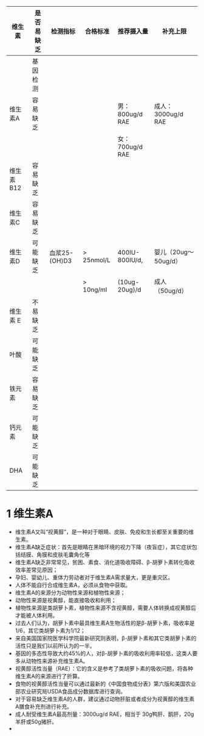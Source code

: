 | 维生素  |  是否易缺乏   |检测指标           |   合格标准              |推荐摄入量                    |补充上限             |
|------  | ----------- |-----------       |----------              |--------------              |-------             |
|        | 基因检测     |                  |                        |                            |                    |
|维生素A  | 容易缺乏    |                  |                         | 男：800ug/d RAE            | 成人： 3000ug/d RAE  |
|        |            |                  |                         | 女：700ug/d RAE            |         |
|维生素B12| 容易缺乏    |                  |                         |                            |       |
| 维生素C |  容易缺乏   |                  |                         |                            |       |
| 维生素D | 可能缺乏    |血浆25-(OH)D3     |  > 25nmol/L              | 400IU-800IU/d,             | 婴儿（20ug～50ug/d） |
|        |            |                  | > 10ng/ml               | (10ug-20ug)/d              | 成人（50ug/d）       |
|维生素 E | 不易缺乏    |                  |                         |                            |                     | 
| 叶酸    | 可能缺乏    |                 |                          |                            |                     |
|铁元素   | 容易缺乏    |                 |                          |                            |                     |
| 钙元素  | 可能缺乏    |                 |                          |                            |                     |
| DHA    | 可能缺乏    |                 |                          |                            |                     |

# 1 维生素A
- 维生素A又叫“视黄醇”，是一种对于眼睛、皮肤、免疫和生长都至关重要的维生素。
- 维生素A缺乏症状：首先是眼睛在黑暗环境的视力下降（夜盲症），其它症状包括结膜、角膜和皮肤毛囊角化等
- 维生素A缺乏非常常见，贫困、素食、消化道吸收障碍、β-胡萝卜素转化吸收效率差常见原因；
- 孕妇、婴幼儿、重体力劳动者对于维生素A需求量大，更是重灾区。
- 人体不能自行合成维生素A，必须从食物中获取。
- 维生素A的来源分为动物性来源和植物性来源；
- 动物性来源是视黄醇，能直接吸收和利用；
- 植物性来源是类胡萝卜素，植物性来源不含视黄醇，需要人体转换成视黄醇后才能被人体利用。
- 过去人们认为，胡萝卜素中最具维生素A生物活性的是β-胡萝卜素，吸收率是1/6，其它类胡萝卜素为1/12；
- 来自美国国家院医学科学院最新研究则表明，β-胡萝卜素和其它类胡萝卜素的活性只是我们以前所认为的一半。
- 基因的多态性导致大约45%的人，对β-胡萝卜素的吸收利用率较低，这类人要多从动物性来源补充维生素A。
- 视黄醇活性当量（RAE）：它的含义是参考了类胡萝卜素的吸收问题，将各种维生素A的来源进行了折算。
- 食物的视黄醇活性当量可以通过最新的《中国食物成分表》第六版和美国农业部农业研究局USDA食品成分数据库进行查询。
- 对于容易缺乏维生素A的人群，建议通过动物肝脏或者成分为视黄醇的维生素A膳食补充剂进行补充。
- 成人耐受维生素A最高剂量：3000ug/d RAE，相当于 30g鸭肝、鹅肝，20g羊肝或50g猪肝。
- 
